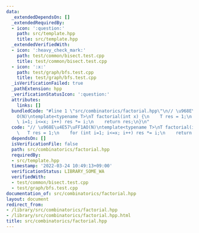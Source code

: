 ```yaml
---
data:
  _extendedDependsOn: []
  _extendedRequiredBy:
  - icon: ':question:'
    path: src/template.hpp
    title: src/template.hpp
  _extendedVerifiedWith:
  - icon: ':heavy_check_mark:'
    path: test/common/bisect.test.cpp
    title: test/common/bisect.test.cpp
  - icon: ':x:'
    path: test/graph/bfs.test.cpp
    title: test/graph/bfs.test.cpp
  _isVerificationFailed: true
  _pathExtension: hpp
  _verificationStatusIcon: ':question:'
  attributes:
    links: []
  bundledCode: "#line 1 \"src/combinatorics/factorial.hpp\"\n// \u968E\u4E57\uFF1A\
    O(N)\ntemplate<typename T>\nT factorial(int x) {\n    T res = 1;\n    for (int\
    \ i=1; i<=x; i++) res *= i;\n    return res;\n}\n"
  code: "// \u968E\u4E57\uFF1AO(N)\ntemplate<typename T>\nT factorial(int x) {\n \
    \   T res = 1;\n    for (int i=1; i<=x; i++) res *= i;\n    return res;\n}\n"
  dependsOn: []
  isVerificationFile: false
  path: src/combinatorics/factorial.hpp
  requiredBy:
  - src/template.hpp
  timestamp: '2022-03-24 10:49:13+09:00'
  verificationStatus: LIBRARY_SOME_WA
  verifiedWith:
  - test/common/bisect.test.cpp
  - test/graph/bfs.test.cpp
documentation_of: src/combinatorics/factorial.hpp
layout: document
redirect_from:
- /library/src/combinatorics/factorial.hpp
- /library/src/combinatorics/factorial.hpp.html
title: src/combinatorics/factorial.hpp
---
```

